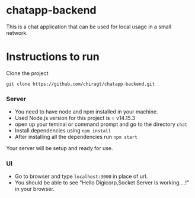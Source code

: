 # chatapp-backend
This is a chat application that can be used for local usage in a small network.

# Instructions to run
Clone the project
```
git clone https://github.com/chiragt/chatapp-backend.git
```

### Server
* You need to have node and npm installed in your machine.
* Used Node.js version for this project is = v14.15.3
* open up your teminal or command prompt and go to the directory `chat`
* Install dependencies using `npm install`
* After installing all the dependencies run `npm start`

Your server will be setup and ready for use.


### UI
* Go to browser and type `localhost:3000` in place of url.
* You should be able to see "Hello Digicorp,Socket Server is working....!" in your browser.
